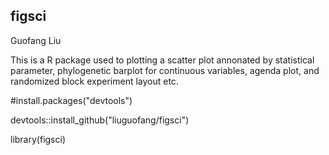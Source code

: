 ## figsci
Guofang Liu

This is a R package used to plotting a scatter plot annonated by statistical parameter, phylogenetic barplot for continuous variables, agenda plot, and randomized block experiment layout etc. 



  #install.packages("devtools")
  
  devtools::install_github("liuguofang/figsci")
  
  library(figsci)
  
